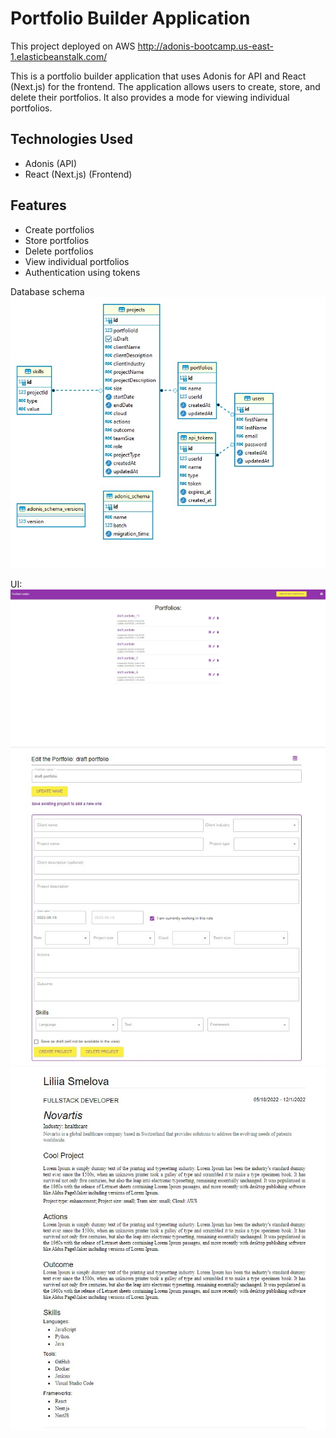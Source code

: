# Portfolio Builder Application

This project deployed on AWS http://adonis-bootcamp.us-east-1.elasticbeanstalk.com/

This is a portfolio builder application that uses Adonis for API and React (Next.js) for the frontend. The application allows users to create, store, and delete their portfolios. It also provides a mode for viewing individual portfolios.

## Technologies Used

- Adonis (API)
- React (Next.js) (Frontend)

## Features

- Create portfolios
- Store portfolios
- Delete portfolios
- View individual portfolios
- Authentication using tokens

Database schema
![Database schema](./backend/images/database.jpg)

UI:
![Database schema](./backend/images/main.jpg)
![Database schema](./backend/images/form.jpg)
![Database schema](./backend/images/view.jpg)
